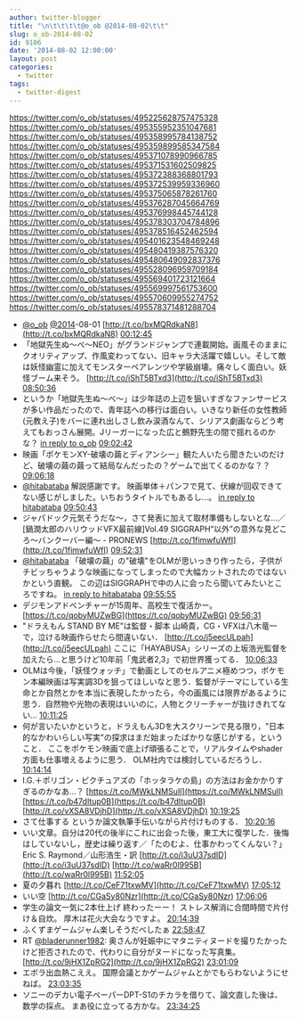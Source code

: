 ```yaml
---
author: twitter-blogger
title: "\n\t\t\t\t@o_ob @2014-08-02\t\t"
slug: o_ob-2014-08-02
id: 9106
date: '2014-08-02 12:00:00'
layout: post
categories:
  - twitter
tags:
  - twitter-digest
---
```


https://twitter.com/o_ob/statuses/495225628757475328 https://twitter.com/o_ob/statuses/495355952351047681 https://twitter.com/o_ob/statuses/495358995784138752 https://twitter.com/o_ob/statuses/495359899585347584 https://twitter.com/o_ob/statuses/495371078990966785 https://twitter.com/o_ob/statuses/495371531602509825 https://twitter.com/o_ob/statuses/495372388368801793 https://twitter.com/o_ob/statuses/495372539959336960 https://twitter.com/o_ob/statuses/495375065878261760 https://twitter.com/o_ob/statuses/495376287045664769 https://twitter.com/o_ob/statuses/495376998445744128 https://twitter.com/o_ob/statuses/495378303704784896 https://twitter.com/o_ob/statuses/495378516452462594 https://twitter.com/o_ob/statuses/495401623548469248 https://twitter.com/o_ob/statuses/495480419387576320 https://twitter.com/o_ob/statuses/495480649092837376 https://twitter.com/o_ob/statuses/495528096959709184 https://twitter.com/o_ob/statuses/495569401723121664 https://twitter.com/o_ob/statuses/495569997561753600 https://twitter.com/o_ob/statuses/495570609955274752 https://twitter.com/o_ob/statuses/495578371481288704  

*   [@o_ob](https://twitter.com/o_ob) [@2014](https://twitter.com/2014)-08-01 [http://t.co/bxMQRdkaN8](http://t.co/bxMQRdkaN8) [00:12:45](https://twitter.com/o_ob/statuses/495225628757475328)
*   「地獄先生ぬ〜べ〜NEO」がグランドジャンプで連載開始。画風そのままにクオリティアップ、作風変わってない、旧キャラ大活躍で嬉しい。そして敵は妖怪幽霊に加えてモンスターペアレンツや学級崩壊。痛々しく面白い。妖怪ブーム来そう。 [http://t.co/iShT5BTxd3](http://t.co/iShT5BTxd3) [08:50:36](https://twitter.com/o_ob/statuses/495355952351047681)
*   というか「地獄先生ぬ〜べ〜」は少年誌の上辺を狙いすぎなファンサービスが多い作品だったので、青年誌への移行は面白い。いきなり新任の女性教師(元教え子)をバーに連れ出しさし飲み涙酒なんて、シリアス劇画ならどう考えてもおっさん展開。Jリーガーになった広と鵺野先生の間で揺れるのかな？ [in reply to o_ob](https://twitter.com/o_ob/statuses/495355952351047681) [09:02:42](https://twitter.com/o_ob/statuses/495358995784138752)
*   映画「ポケモンXY-破壊の繭とディアンシー」観た人いたら聞きたいのだけど、破壊の繭の繭って結局なんだったの？ゲームで出てくるのかな？？ [09:06:18](https://twitter.com/o_ob/statuses/495359899585347584)
*   [@hitabataba](https://twitter.com/hitabataba) 解説感謝です。 映画単体＋パンフで見て、伏線が回収できてない感じがしました。いちおうタイトルでもあるし...。 [in reply to hitabataba](https://twitter.com/hitabataba/statuses/495369468332085248) [09:50:43](https://twitter.com/o_ob/statuses/495371078990966785)
*   ジャパドック元気そうだな～，さて発表に加えて取材準備もしないとな…／[鍋潤太郎のハリウッドVFX最前線]Vol.49 SIGGRAPH“以外”の意外な見どころ〜バンクーバー編〜 - PRONEWS [http://t.co/1fimwfuWfI](http://t.co/1fimwfuWfI) [09:52:31](https://twitter.com/o_ob/statuses/495371531602509825)
*   [@hitabataba](https://twitter.com/hitabataba) 「破壊の繭」の"破壊"をOLMが思いっきり作ったら，子供がチビッちゃうような映画になってしまったので大幅カットされたのではないかという直観。 この辺はSIGGRAPHで中の人に会ったら聞いてみたいところですね。 [in reply to hitabataba](https://twitter.com/hitabataba/statuses/495371918241841152) [09:55:55](https://twitter.com/o_ob/statuses/495372388368801793)
*   デジモンアドベンチャーが15周年、高校生で復活かー。 [https://t.co/qobyMUZwBG](https://t.co/qobyMUZwBG) [09:56:31](https://twitter.com/o_ob/statuses/495372539959336960)
*   "ドラえもん STAND BY ME"は監督・脚本 山崎貴，CG・VFXは八木竜一で，泣ける映画作らせたら間違いない． [http://t.co/j5eecULpah](http://t.co/j5eecULpah) ここに「HAYABUSA」シリーズの上坂浩光監督を加えたら…と思うけど10年前「鬼武者2,3」で初世界獲ってる． [10:06:33](https://twitter.com/o_ob/statuses/495375065878261760)
*   OLMは今後，「妖怪ウォッチ」で動画としてのセルアニメ極めつつ，ポケモン本編映画は写実調3Dを狙ってほしいなと思う．監督がテーマにしている生命とか自然とかを本当に表現したかったら，今の画風には限界があるように思う．自然物や光物の表現はいいのに，人物とクリーチャーが抜けきれてない… [10:11:25](https://twitter.com/o_ob/statuses/495376287045664769)
*   何が言いたいかというと，ドラえもん3Dを大スクリーンで見る限り，"日本的なかわいらしい写実"の探求はまだ始まったばかりな感じがする，ということ． ここをポケモン映画で底上げ頑張ることで，リアルタイムやshader方面も仕事増えるように思う． OLM社内では検討しているだろうし． [10:14:14](https://twitter.com/o_ob/statuses/495376998445744128)
*   I.G.＋ポリゴン・ピクチュアズの「ホッタラケの島」の方法はお金かかりすぎるのかなあ…？ [https://t.co/MWkLNMSuIl](https://t.co/MWkLNMSuIl) [https://t.co/b47dItup0B](https://t.co/b47dItup0B) [http://t.co/vXSA8VDjhD](http://t.co/vXSA8VDjhD) [10:19:25](https://twitter.com/o_ob/statuses/495378303704784896)
*   さて仕事する というか論文執筆手伝いながら片付けものする． [10:20:16](https://twitter.com/o_ob/statuses/495378516452462594)
*   いい文章。自分は20代の後半にこれに出会った後，東工大に復学した．後悔はしていないし，歴史は繰り返す／「たのむよ、仕事かわってくんない？」Eric S. Raymond／山形浩生・訳 [http://t.co/i3uU37sdID](http://t.co/i3uU37sdID) [http://t.co/waRr0l995B](http://t.co/waRr0l995B) [11:52:05](https://twitter.com/o_ob/statuses/495401623548469248)
*   夏の夕暮れ [http://t.co/CeF71txwMV](http://t.co/CeF71txwMV) [17:05:12](https://twitter.com/o_ob/statuses/495480419387576320)
*   いい空 [http://t.co/CGaSy80Nzr](http://t.co/CGaSy80Nzr) [17:06:06](https://twitter.com/o_ob/statuses/495480649092837376)
*   学生の論文一気に2本仕上げ 終わったーー！ ストレス解消に合間時間で片付け＆自炊。 厚木は花火大会なうですよ。 [20:14:39](https://twitter.com/o_ob/statuses/495528096959709184)
*   ふくずまゲームジャム楽しそうだべしたぁ [22:58:47](https://twitter.com/o_ob/statuses/495569401723121664)
*   RT [@bladerunner1982](https://twitter.com/bladerunner1982): 奥さんが妊娠中にマタニティヌードを撮りたかったけど拒否されたので、代わりに自分がヌードになった写真集。 [http://t.co/9jHX1ZpRG2](http://t.co/9jHX1ZpRG2) [23:01:09](https://twitter.com/o_ob/statuses/495569997561753600)
*   エボラ出血熱こええ。 国際会議とかゲームジャムとかでもらわないようにせねば。 [23:03:35](https://twitter.com/o_ob/statuses/495570609955274752)
*   ソニーのデカい電子ペーパーDPT-S1のチカラを借りて、論文直した後は、数学の採点。 まあ役に立ってる方かな。 [23:34:25](https://twitter.com/o_ob/statuses/495578371481288704)
